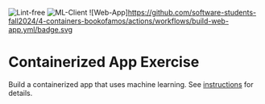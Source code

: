 ![Lint-free](https://github.com/nyu-software-engineering/containerized-app-exercise/actions/workflows/lint.yml/badge.svg)
![ML-Client](https://github.com/software-students-fall2024/4-containers-bookofamos/actions/workflows/build-ml-client.yml/badge.svg)
![Web-App]https://github.com/software-students-fall2024/4-containers-bookofamos/actions/workflows/build-web-app.yml/badge.svg
# Containerized App Exercise

Build a containerized app that uses machine learning. See [instructions](./instructions.md) for details.
